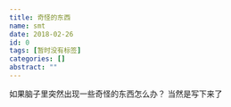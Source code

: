 ```yaml
---
title: 奇怪的东西
name: smt
date: 2018-02-26
id: 0
tags: [暂时没有标签]
categories: []
abstract: ""
---
```



如果脑子里突然出现一些奇怪的东西怎么办？ 当然是写下来了